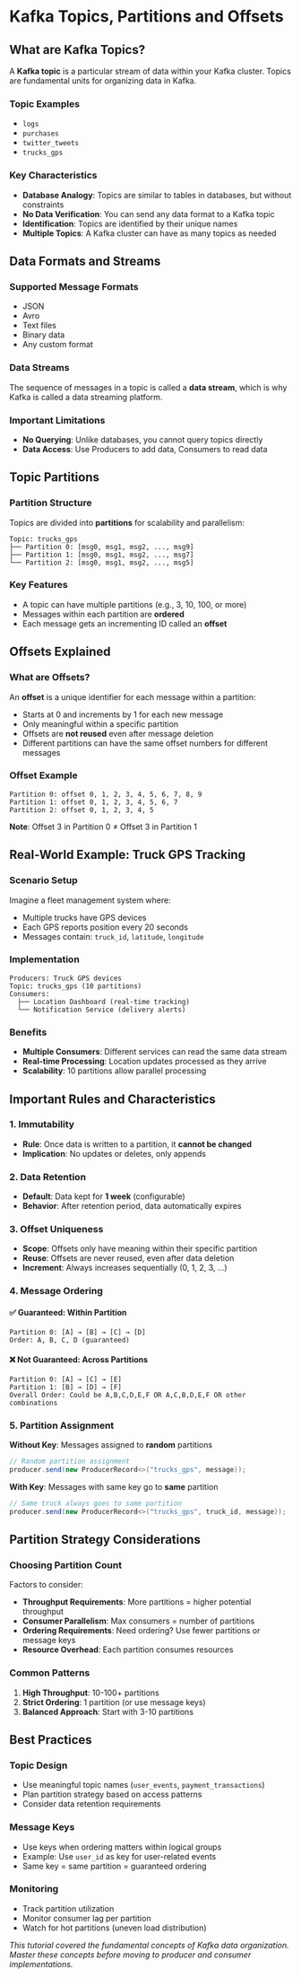 # Kafka Topics, Partitions and Offsets

## What are Kafka Topics?

A **Kafka topic** is a particular stream of data within your Kafka cluster. Topics are fundamental units for organizing data in Kafka.

### Topic Examples
- `logs`
- `purchases`
- `twitter_tweets`
- `trucks_gps`

### Key Characteristics

- **Database Analogy**: Topics are similar to tables in databases, but without constraints
- **No Data Verification**: You can send any data format to a Kafka topic
- **Identification**: Topics are identified by their unique names
- **Multiple Topics**: A Kafka cluster can have as many topics as needed

## Data Formats and Streams

### Supported Message Formats
- JSON
- Avro
- Text files
- Binary data
- Any custom format

### Data Streams
The sequence of messages in a topic is called a **data stream**, which is why Kafka is called a data streaming platform.

### Important Limitations
- **No Querying**: Unlike databases, you cannot query topics directly
- **Data Access**: Use Producers to add data, Consumers to read data

## Topic Partitions

### Partition Structure

Topics are divided into **partitions** for scalability and parallelism:

```
Topic: trucks_gps
├── Partition 0: [msg0, msg1, msg2, ..., msg9]
├── Partition 1: [msg0, msg1, msg2, ..., msg7]
└── Partition 2: [msg0, msg1, msg2, ..., msg5]
```

### Key Features

- A topic can have multiple partitions (e.g., 3, 10, 100, or more)
- Messages within each partition are **ordered**
- Each message gets an incrementing ID called an **offset**

## Offsets Explained

### What are Offsets?

An **offset** is a unique identifier for each message within a partition:

- Starts at 0 and increments by 1 for each new message
- Only meaningful within a specific partition
- Offsets are **not reused** even after message deletion
- Different partitions can have the same offset numbers for different messages

### Offset Example

```
Partition 0: offset 0, 1, 2, 3, 4, 5, 6, 7, 8, 9
Partition 1: offset 0, 1, 2, 3, 4, 5, 6, 7
Partition 2: offset 0, 1, 2, 3, 4, 5
```

**Note**: Offset 3 in Partition 0 ≠ Offset 3 in Partition 1

## Real-World Example: Truck GPS Tracking

### Scenario Setup

Imagine a fleet management system where:
- Multiple trucks have GPS devices
- Each GPS reports position every 20 seconds
- Messages contain: `truck_id`, `latitude`, `longitude`

### Implementation

```
Producers: Truck GPS devices
Topic: trucks_gps (10 partitions)
Consumers: 
  ├── Location Dashboard (real-time tracking)
  └── Notification Service (delivery alerts)
```

### Benefits

- **Multiple Consumers**: Different services can read the same data stream
- **Real-time Processing**: Location updates processed as they arrive
- **Scalability**: 10 partitions allow parallel processing

## Important Rules and Characteristics

### 1. Immutability
- **Rule**: Once data is written to a partition, it **cannot be changed**
- **Implication**: No updates or deletes, only appends

### 2. Data Retention
- **Default**: Data kept for **1 week** (configurable)
- **Behavior**: After retention period, data automatically expires

### 3. Offset Uniqueness
- **Scope**: Offsets only have meaning within their specific partition
- **Reuse**: Offsets are never reused, even after data deletion
- **Increment**: Always increases sequentially (0, 1, 2, 3, ...)

### 4. Message Ordering

#### ✅ Guaranteed: Within Partition
```
Partition 0: [A] → [B] → [C] → [D]
Order: A, B, C, D (guaranteed)
```

#### ❌ Not Guaranteed: Across Partitions
```
Partition 0: [A] → [C] → [E]
Partition 1: [B] → [D] → [F]
Overall Order: Could be A,B,C,D,E,F OR A,C,B,D,E,F OR other combinations
```

### 5. Partition Assignment

**Without Key**: Messages assigned to **random** partitions
```java
// Random partition assignment
producer.send(new ProducerRecord<>("trucks_gps", message));
```

**With Key**: Messages with same key go to **same** partition
```java
// Same truck always goes to same partition
producer.send(new ProducerRecord<>("trucks_gps", truck_id, message));
```

## Partition Strategy Considerations

### Choosing Partition Count

Factors to consider:
- **Throughput Requirements**: More partitions = higher potential throughput
- **Consumer Parallelism**: Max consumers = number of partitions
- **Ordering Requirements**: Need ordering? Use fewer partitions or message keys
- **Resource Overhead**: Each partition consumes resources

### Common Patterns

1. **High Throughput**: 10-100+ partitions
2. **Strict Ordering**: 1 partition (or use message keys)
3. **Balanced Approach**: Start with 3-10 partitions

## Best Practices

### Topic Design
- Use meaningful topic names (`user_events`, `payment_transactions`)
- Plan partition strategy based on access patterns
- Consider data retention requirements

### Message Keys
- Use keys when ordering matters within logical groups
- Example: Use `user_id` as key for user-related events
- Same key = same partition = guaranteed ordering

### Monitoring
- Track partition utilization
- Monitor consumer lag per partition
- Watch for hot partitions (uneven load distribution)

*This tutorial covered the fundamental concepts of Kafka data organization. Master these concepts before moving to producer and consumer implementations.*
